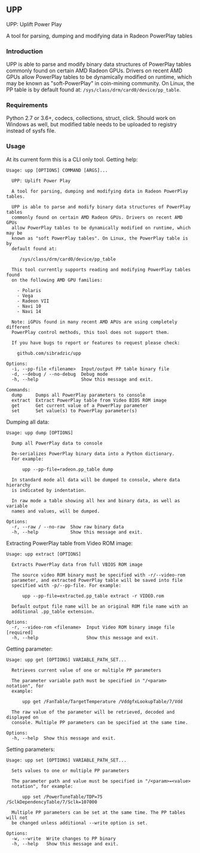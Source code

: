 ## UPP

UPP: Uplift Power Play

A tool for parsing, dumping and modifying data in Radeon PowerPlay tables

### Introduction

UPP is able to parse and modify binary data structures of PowerPlay tables
commonly found on certain AMD Radeon GPUs. Drivers on recent AMD GPUs
allow PowerPlay tables to be dynamically modified on runtime, which may be
known as "soft-PowerPlay" in coin-mining community. On Linux, the PP table
is by default found at: `/sys/class/drm/card0/device/pp_table`.

### Requirements

Python 2.7 or 3.6+, codecs, collections, struct, click. Should work on
Windows as well, but modified table needs to be uploaded to registry instead
of sysfs file.

### Usage

At its current form this is a CLI only tool. Getting help:

    Usage: upp [OPTIONS] COMMAND [ARGS]...

      UPP: Uplift Power Play

      A tool for parsing, dumping and modifying data in Radeon PowerPlay tables.

      UPP is able to parse and modify binary data structures of PowerPlay tables
      commonly found on certain AMD Radeon GPUs. Drivers on recent AMD GPUs
      allow PowerPlay tables to be dynamically modified on runtime, which may be
      known as "soft PowerPlay tables". On Linux, the PowerPlay table is by
      default found at:

         /sys/class/drm/card0/device/pp_table

      This tool currently supports reading and modifying PowerPlay tables found
      on the following AMD GPU families:

        - Polaris
        - Vega
        - Radeon VII
        - Navi 10
        - Navi 14

      Note: iGPUs found in many recent AMD APUs are using completely different
      PowerPlay control methods, this tool does not support them.

      If you have bugs to report or features to request please check:

        github.com/sibradzic/upp

    Options:
      -i, --pp-file <filename>  Input/output PP table binary file
      -d, --debug / --no-debug  Debug mode
      -h, --help                Show this message and exit.

    Commands:
      dump     Dumps all PowerPlay parameters to console
      extract  Extract PowerPlay table from Video BIOS ROM image
      get      Get current value of a PowerPlay parameter
      set      Set value(s) to PowerPlay parameter(s)

Dumping all data:

    Usage: upp dump [OPTIONS]

      Dump all PowerPlay data to console

      De-serializes PowerPlay binary data into a Python dictionary.
      For example:

          upp --pp-file=radeon.pp_table dump

      In standard mode all data will be dumped to console, where data hierarchy
      is indicated by indentation.

      In raw mode a table showing all hex and binary data, as well as variable
      names and values, will be dumped.

    Options:
      -r, --raw / --no-raw  Show raw binary data
      -h, --help            Show this message and exit.

Extracting PowerPlay table from Video ROM image:

    Usage: upp extract [OPTIONS]

      Extracts PowerPlay data from full VBIOS ROM image

      The source video ROM binary must be specified with -r/--video-rom
      parameter, and extracted PowerPlay table will be saved into file
      specified with -p/--pp-file. For example:

          upp --pp-file=extracted.pp_table extract -r VIDEO.rom

      Default output file name will be an original ROM file name with an
      additional .pp_table extension.

    Options:
      -r, --video-rom <filename>  Input Video ROM binary image file   [required]
      -h, --help                  Show this message and exit.

Getting parameter:

    Usage: upp get [OPTIONS] VARIABLE_PATH_SET...

      Retrieves current value of one or multiple PP parameters

      The parameter variable path must be specified in "/<param> notation", for
      example:

          upp get /FanTable/TargetTemperature /VddgfxLookupTable/7/Vdd

      The raw value of the parameter will be retrieved, decoded and displayed on
      console. Multiple PP parameters can be specified at the same time.

    Options:
      -h, --help  Show this message and exit.

Setting parameters:

    Usage: upp set [OPTIONS] VARIABLE_PATH_SET...

      Sets values to one or multiple PP parameters

      The parameter path and value must be specified in "/<param>=<value>
      notation", for example:

          upp set /PowerTuneTable/TDP=75 /SclkDependencyTable/7/Sclk=107000

      Multiple PP parameters can be set at the same time. The PP tables will not
      be changed unless additional --write option is set.

    Options:
      -w, --write  Write changes to PP binary
      -h, --help   Show this message and exit.

